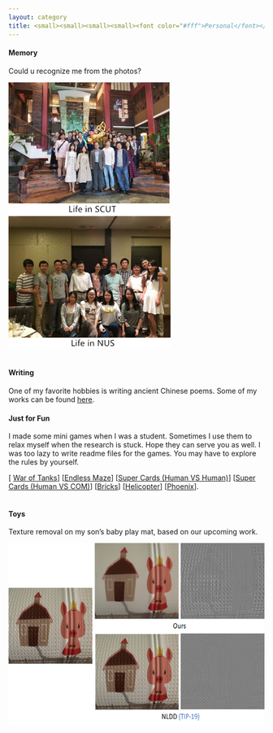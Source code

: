 ```yaml
---
layout: category
title: <small><small><small><small><font color="#fff">Personal</font></small></small></small></small>
---
```

<h4>Memory</h4>
<p>Could u recognize me from the photos?</p>
<img src="https://github.com/csyhquan/csyhquan.github.io/raw/master/images/personal_1.png" alt="" height="260"/>
<img src="https://github.com/csyhquan/csyhquan.github.io/raw/master/images/personal_2.png" alt="" height="260"/>
<br>
<br>

<h4>Writing</h4>
<p>One of my favorite hobbies is writing ancient Chinese poems. Some of my works can be found <a href="https://csyhquan.github.io/category/poem/poem.html">here</a>.</p>

<h4>Just for Fun</h4>
<p>I made some mini games when I was a student. Sometimes I use them to relax myself when the research is stuck. Hope they can serve you as well. I was too lazy to write readme files for the games. You may have to explore the rules by yourself.</p>
[ <a href="https://github.com/csyhquan/csyhquan.github.io/raw/master/games/War%20of%20Tank.rar">War of Tanks</a>] [<a href="https://github.com/csyhquan/csyhquan.github.io/raw/master/games/EndlessMaze.rar">Endless Maze</a>] [<a href="https://github.com/csyhquan/csyhquan.github.io/raw/master/games/SuperCards_HvsH.rar">Super Cards (Human VS Human)</a>] [<a href="https://github.com/csyhquan/csyhquan.github.io/raw/master/games/SuperCards_HvsC.rar">Super Cards (Human VS COM)</a>] [<a href="https://github.com/csyhquan/csyhquan.github.io/raw/master/games/Bricks.rar">Bricks</a>] [<a href="https://github.com/csyhquan/csyhquan.github.io/raw/master/games/Helicopter.rar">Helicopter</a>] [<a href="https://github.com/csyhquan/csyhquan.github.io/raw/master/games/Phoenix.rar">Phoenix</a>].
<br>
<br>

<h4>Toys</h4>
<p>
Texture removal on my son’s baby play mat, based on our upcoming work.
</p>
<img src="https://github.com/csyhquan/csyhquan.github.io/raw/master/images/personal_3.png" alt="" height="360"/>
